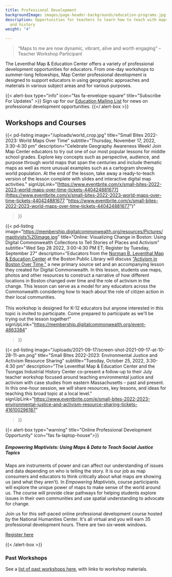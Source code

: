 ```yaml
---
title: Professional Development
backgroundImage: images/page-header-backgrounds/education-programs.jpg
description: Opportunities for teachers to learn how to teach with maps, geography,
  and history
weight: "4"

---
```

> “Maps to me are now dynamic, vibrant, alive and worth engaging” –Teacher Workshop Participant

The Leventhal Map & Education Center offers a variety of professional development opportunities for educators. From one-day workshops to summer-long fellowships, Map Center professional development is designed to support educators in using geographic approaches and materials in various subject areas and for various purposes.

{{< alert-box type="info" icon="fas fa-envelope-square" title="Subscribe For Updates" >}}
Sign up for our [Education Mailing List](https://visitor.r20.constantcontact.com/manage/optin?v=001ty3slyDjv8WLvGvwSdG8euspYmx7UP1YNPw2RbQHz_d15WTFIS4Ksb90bD2Fx0OBYbhpfZ896VoKbMS6m87TTQGTPsIpdO4e29yiAmPsALE%3D) for news on professional development opportunities.
{{</ alert-box >}}

## Workshops and Courses

{{< pd-listing image="/uploads/world_crop.jpg" title="Small Bites 2022-2023: World Maps Over Time" subtitle="Thursday, November 17, 2022, 3:30-4:30 pm" description="Celebrate Geography Awareness Week! Join Map Center educators to try out one of our most popular lessons for middle school grades. Explore key concepts such as perspective, audience, and purpose through world maps that span the centuries and include thematic maps as well as more unusual examples such as a cartogram showing world population. At the end of the lesson, take away a ready-to-teach version of the lesson complete with slides and interactive digital map activities." signUpLink="[https://www.eventbrite.com/x/small-bites-2022-2023-world-maps-over-time-tickets-440424881677](https://www.eventbrite.com/x/small-bites-2022-2023-world-maps-over-time-tickets-440424881677 "https://www.eventbrite.com/x/small-bites-2022-2023-world-maps-over-time-tickets-440424881677")"

> }}

{{< pd-listing
image="https://membership.digitalcommonwealth.org/resources/Pictures/maptivists%20image.jpg"
title="Online: Visualizing Change in Boston: Using Digital Commonwealth Collections to Tell Stories of Places and Activism"
subtitle="Wed Sep 28 2022, 3:00-4:30 PM ET;  Register by Tuesday, September 27"
description="Educators from the [Norman B. Leventhal Map & Education Center](https://www.leventhalmap.org/) at the Boston Public Library will discuss [“Activism in Boston Over Time,”](https://www.digitalcommonwealth.org/for_educators/primary_source_sets/activism_in_boston_over_time) a new primary source set and an accompanying lesson they created for Digital Commonwealth. In this lesson, students use maps, photos and other resources to construct a narrative of how different locations in Boston changed over time and the role of activism in the change. This lesson can serve as a model for any educators across the Commonwealth considering how to teach about the role of citizen action in their local communities. <br><br>This workshop is designed for K-12 educators but anyone interested in this topic is invited to participate. Come prepared to participate as we'll be trying out the lesson together!"
signUpLink="https://membership.digitalcommonwealth.org/event-4863384"

> }}

{{< pd-listing image="/uploads/2021-09-17/screen-shot-2021-09-17-at-10-28-11-am.png" title="Small Bites 2022-2023: Environmental Justice and Activism Resource Sharing" subtitle="Tuesday, October 25, 2022, 3:30-4:30 pm" description="The Leventhal Map & Education Center and the Tsongas Industrial History Center co-present a follow-up to their July teacher workshop focused around teaching environmental justice and activism with case studies from eastern Massachusetts – past and present. In this one-hour session, we will share resources, key lessons, and ideas for teaching this broad topic at a local level." signUpLink="https://www.eventbrite.com/e/small-bites-2022-2023-environmental-justice-and-activism-resource-sharing-tickets-416100296187"

> }}

{{< alert-box type="warning" title="Online Professional Development Opportunity" icon="fas fa-laptop-house">}}

##### Empowering Maptivists: Using Maps & Data to Teach Social Justice Topics

Maps are instruments of power and can affect our understanding of issues and data depending on who is telling the story. It is our job as map consumers and educators to think critically about what maps are showing us (and what they aren’t). In _Empowering Maptivists_, course participants will explore the unique power of maps to make sense of the world around us. The course will provide clear pathways for helping students explore issues in their own communities and use spatial understanding to advocate for change.

Join us for this self-paced online professional development course hosted by the National Humanities Center. It's all virtual and you will earn 35 professional development hours. There are two six-week windows.

<a class="btn btn-xs btn-outline-primary mt-2" href="https://nationalhumanitiescenter.org/education-programs/courses/empowering-maptivists-using-maps-data-to-examine-social-issues-humanities-classroom/" target="_blank"><i class="fas fa-user-plus"></i> Register here</a>

{{< /alert-box >}}

### Past Workshops

See a [list of past workshops here](/education/k12/past-workshops), with links to workshop materials.